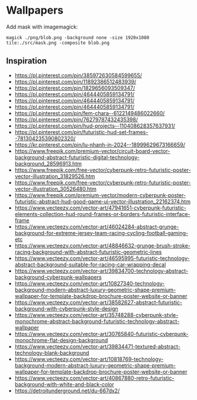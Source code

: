 # Wallpapers

Add mask with imagemagick:
```
magick ./png/blob.png -background none -size 1920x1080 tile:./src/mask.png -composite blob.png
```

## Inspiration

- https://pl.pinterest.com/pin/385972630584599655/
- https://pl.pinterest.com/pin/11892386512483939/
- https://pl.pinterest.com/pin/1829656093509347/ 
- https://pl.pinterest.com/pin/4644405859134791/
- https://pl.pinterest.com/pin/4644405859134791/
- https://pl.pinterest.com/pin/4644405859134791/
- https://pl.pinterest.com/pin/fem-chara--6122149486022660/
- https://pl.pinterest.com/pin/76279787432435398/
- https://pl.pinterest.com/pin/hud-projects--110408628357637931/
- https://pl.pinterest.com/pin/futuristic-hud-set-frames--781304235390802320/
- https://kr.pinterest.com/pin/lu-nhanh-in-2024--18999629673166659/
- https://www.freepik.com/premium-vector/circuit-board-vector-background-abstract-futuristic-digital-technology-background_28596913.htm
- https://www.freepik.com/free-vector/cyberpunk-retro-futuristic-poster-vector-illustration_31829526.htm
- https://www.freepik.com/free-vector/cyberpunk-retro-futuristic-poster-vector-illustration_30526480.htm
- https://www.freepik.com/premium-vector/modern-cyberpunk-poster-futuristic-abstract-hud-good-game-ui-vector-illustration_22162374.htm
- https://www.vecteezy.com/vector-art/47941651-cyberpunk-futuristic-elements-collection-hud-round-frames-or-borders-futuristic-interface-frame
- https://www.vecteezy.com/vector-art/46024284-abstract-grunge-background-for-extreme-jersey-team-racing-cycling-football-gaming-etc
- https://www.vecteezy.com/vector-art/48846632-grunge-brush-stroke-racing-background-with-abstract-futuristic-geometric-lines
- https://www.vecteezy.com/vector-art/46595995-futuristic-technology-abstract-background-suitable-for-racing-car-wrapping-decal
- https://www.vecteezy.com/vector-art/39834700-technology-abstract-background-cyberpunk-wallpapers
- https://www.vecteezy.com/vector-art/10827340-technology-background-modern-abstract-luxury-geometric-shape-premium-wallpaper-for-template-backdrop-brochure-poster-website-or-banner
- https://www.vecteezy.com/vector-art/38582627-abstract-futuristic-background-with-cyberpunk-style-design
- https://www.vecteezy.com/vector-art/35748288-cyberpunk-style-monochrome-abstract-background-futuristic-technology-abstract-wallpaper
- https://www.vecteezy.com/vector-art/30765840-futuristic-cyberpunk-monochrome-flat-design-background
- https://www.vecteezy.com/vector-art/39834471-textured-abstract-technology-blank-background
- https://www.vecteezy.com/vector-art/10818769-technology-background-modern-abstract-luxury-geometric-shape-premium-wallpaper-for-template-backdrop-brochure-poster-website-or-banner
- https://www.vecteezy.com/vector-art/40867880-retro-futuristic-background-with-white-and-black-color
- https://detroitunderground.net/du-667dx2/
